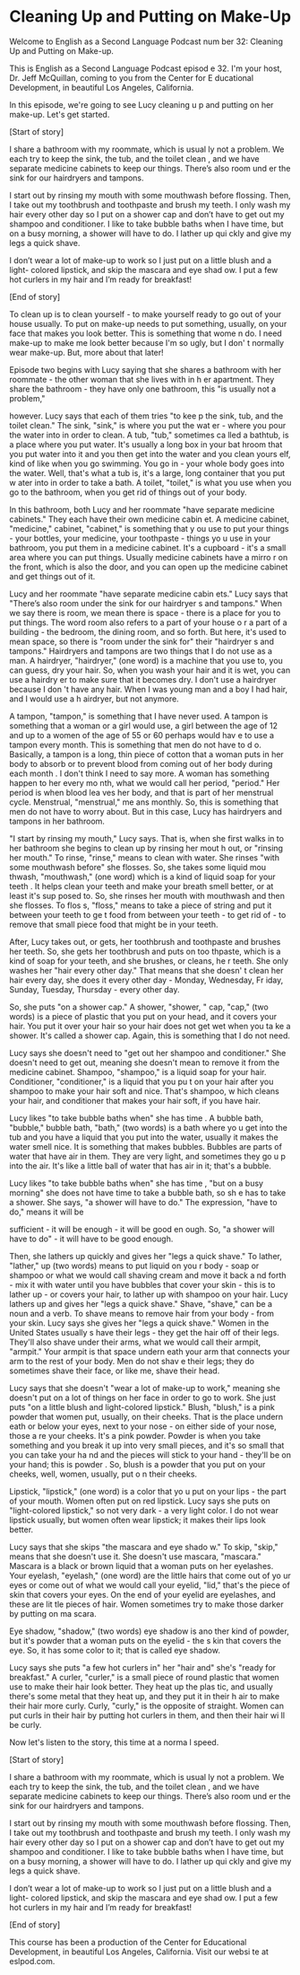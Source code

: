 # Cleaning Up and Putting on Make-Up

Welcome to English as a Second Language Podcast num ber 32: Cleaning Up and Putting on Make-up.

This is English as a Second Language Podcast episod e 32. I'm your host, Dr. Jeff McQuillan, coming to you from the Center for E ducational Development, in beautiful Los Angeles, California.

In this episode, we're going to see Lucy cleaning u p and putting on her make-up. Let's get started.

[Start of story]

I share a bathroom with my roommate, which is usual ly not a problem.  We each try to keep the sink, the tub, and the toilet clean , and we have separate medicine cabinets to keep our things.  There’s also room und er the sink for our hairdryers and tampons.

I start out by rinsing my mouth with some mouthwash  before flossing.  Then, I take out my toothbrush and toothpaste and brush my teeth.  I only wash my hair every other day so I put on a shower cap and don’t have to get out my shampoo and conditioner.  I like to take bubble baths when I have time, but on a busy morning, a shower will have to do.  I lather up qui ckly and give my legs a quick shave.

I don’t wear a lot of make-up to work so I just put  on a little blush and a light- colored lipstick, and skip the mascara and eye shad ow.  I put a few hot curlers in my hair and I’m ready for breakfast!

[End of story]

To clean up is to clean yourself - to make yourself  ready to go out of your house usually.  To put on make-up needs to put something,  usually, on your face that makes you look better.  This is something that wome n do.  I need make-up to make me look better because I'm so ugly, but I don' t normally wear make-up. But, more about that later!

Episode two begins with Lucy saying that she shares  a bathroom with her roommate - the other woman that she lives with in h er apartment.  They share the bathroom - they have only one bathroom, this "is usually not a problem,"

however.  Lucy says that each of them tries "to kee p the sink, tub, and the toilet clean."  The sink, "sink," is where you put the wat er - where you pour the water into in order to clean.  A tub, "tub," sometimes ca lled a bathtub, is a place where you put water.  It's usually a long box in your bat hroom that you put water into it and you then get into the water and you clean yours elf, kind of like when you go swimming.  You go in - your whole body goes into the water.  Well, that's what a tub is, it's a large, long container that you put w ater into in order to take a bath.  A toilet, "toilet," is what you use when you go to the bathroom, when you get rid of things out of your body.

In this bathroom, both Lucy and her roommate "have separate medicine cabinets."  They each have their own medicine cabin et.  A medicine cabinet, "medicine," cabinet, "cabinet," is something that y ou use to put your things - your bottles, your medicine, your toothpaste - things yo u use in your bathroom, you put them in a medicine cabinet.  It's a cupboard - it's a small area where you can put things.  Usually medicine cabinets have a mirro r on the front, which is also the door, and you can open up the medicine cabinet and get things out of it.

Lucy and her roommate "have separate medicine cabin ets."  Lucy says that "There’s also room under the sink for our hairdryer s and tampons."  When we say there is room, we mean there is space - there is a place for you to put things. The word room also refers to a part of your house o r a part of a building - the bedroom, the dining room, and so forth.  But here, it's used to mean space, so there is "room under the sink for" their "hairdryer s and tampons."  Hairdryers and tampons are two things that I do not use as a man.  A hairdryer, "hairdryer," (one word) is a machine that you use to, you can guess, dry your hair.  So, when you wash your hair and it is wet, you can use a hairdry er to make sure that it becomes dry.  I don't use a hairdryer because I don 't have any hair.  When I was young man and a boy I had hair, and I would use a h airdryer, but not anymore.

A tampon, "tampon," is something that I have never used.  A tampon is something that a woman or a girl would use, a girl between the age of 12 and up to a women of the age of 55 or 60 perhaps would hav e to use a tampon every month.  This is something that men do not have to d o.  Basically, a tampon is a long, thin piece of cotton that a woman puts in her  body to absorb or to prevent blood from coming out of her body during each month .  I don't think I need to say more.  A woman has something happen to her every mo nth, what we would call her period, "period."  Her period is when blood lea ves her body, and that is part of her menstrual cycle.  Menstrual, "menstrual," me ans monthly.  So, this is something that men do not have to worry about.  But  in this case, Lucy has hairdryers and tampons in her bathroom.

 "I start by rinsing my mouth," Lucy says.  That is,  when she first walks in to her bathroom she begins to clean up by rinsing her mout h out, or "rinsing her mouth." To rinse, "rinse," means to clean with water.  She rinses "with some mouthwash before" she flosses.  So, she takes some liquid mou thwash, "mouthwash," (one word) which is a kind of liquid soap for your teeth .  It helps clean your teeth and make your breath smell better, or at least it's sup posed to.  So, she rinses her mouth with mouthwash and then she flosses.  To flos s, "floss," means to take a piece of string and put it between your teeth to ge t food from between your teeth - to get rid of - to remove that small piece food that might be in your teeth.

After, Lucy takes out, or gets, her toothbrush and toothpaste and brushes her teeth.  So, she gets her toothbrush and puts on too thpaste, which is a kind of soap for your teeth, and she brushes, or cleans, he r teeth.  She only washes her "hair every other day."  That means that she doesn' t clean her hair every day, she does it every other day - Monday, Wednesday, Fr iday, Sunday, Tuesday, Thursday - every other day.

So, she puts "on a shower cap."  A shower, "shower, " cap, "cap," (two words) is a piece of plastic that you put on your head, and it covers your hair.  You put it over your hair so your hair does not get wet when you ta ke a shower.  It's called a shower cap.  Again, this is something that I do not  need.

Lucy says she doesn't need to "get out her shampoo and conditioner."  She doesn't need to get out, meaning she doesn't mean to remove it from the medicine cabinet.  Shampoo, "shampoo," is a liquid soap for your hair. Conditioner, "conditioner," is a liquid that you pu t on your hair after you shampoo to make your hair soft and nice.  That's shampoo, w hich cleans your hair, and conditioner that makes your hair soft, if you have hair.

Lucy likes "to take bubble baths when" she has time .  A bubble bath, "bubble," bubble bath, "bath," (two words) is a bath where yo u get into the tub and you have a liquid that you put into the water, usually it makes the water smell nice.  It is something that makes bubbles.  Bubbles are parts  of water that have air in them.  They are very light, and sometimes they go u p into the air.  It's like a little ball of water that has air in it; that's a bubble.

Lucy likes "to take bubble baths when" she has time , "but on a busy morning" she does not have time to take a bubble bath, so sh e has to take a shower.  She says, "a shower will have to do."  The expression, "have to do," means it will be

sufficient - it will be enough - it will be good en ough.  So, "a shower will have to do" - it will have to be good enough.

Then, she lathers up quickly and gives her "legs a quick shave."  To lather, "lather," up (two words) means to put liquid on you r body - soap or shampoo or what we would call shaving cream and move it back a nd forth - mix it with water until you have bubbles that cover your skin - this is to lather up - or covers your hair, to lather up with shampoo on your hair.  Lucy  lathers up and gives her "legs a quick shave."  Shave, "shave," can be a noun and a verb.  To shave means to remove hair from your body - from your skin.  Lucy says she gives her "legs a quick shave."  Women in the United States usually s have their legs - they get the hair off of their legs.  They'll also shave under their arms, what we would call their armpit, "armpit."  Your armpit is that space undern eath your arm that connects your arm to the rest of your body.  Men do not shav e their legs; they do sometimes shave their face, or like me, shave their  head.

Lucy says that she doesn't "wear a lot of make-up to work," meaning she doesn't put on a lot of things on her face in order to go to work.  She just puts "on a little blush and light-colored lipstick."  Blush, "blush,"  is a pink powder that women put, usually, on their cheeks.  That is the place undern eath or below your eyes, next to your nose - on either side of your nose, those a re your cheeks.  It's a pink powder.  Powder is when you take something and you break it up into very small pieces, and it's so small that you can take your ha nd and the pieces will stick to your hand - they'll be on your hand; this is powder .  So, blush is a powder that you put on your cheeks, well, women, usually, put o n their cheeks.

Lipstick, "lipstick," (one word) is a color that yo u put on your lips - the part of your mouth.  Women often put on red lipstick.  Lucy says  she puts on "light-colored lipstick," so not very dark - a very light color.  I do not wear lipstick usually, but women often wear lipstick; it makes their lips look  better.

Lucy says that she skips "the mascara and eye shado w."  To skip, "skip," means that she doesn't use it.  She doesn't use mascara, "mascara."  Mascara is a black or brown liquid that a woman puts on her eyelashes.   Your eyelash, "eyelash," (one word) are the little hairs that come out of yo ur eyes or come out of what we would call your eyelid, "lid," that's the piece of skin that covers your eyes.  On the end of your eyelid are eyelashes, and these are lit tle pieces of hair.  Women sometimes try to make those darker by putting on ma scara.

Eye shadow, "shadow," (two words) eye shadow is ano ther kind of powder, but it's powder that a woman puts on the eyelid - the s kin that covers the eye.  So, it has some color to it; that is called eye shadow.

Lucy says she puts "a few hot curlers in" her "hair  and" she's "ready for breakfast."  A curler, "curler," is a small piece of round plastic that women use to make their hair look better.  They heat up the plas tic, and usually there's some metal that they heat up, and they put it in their h air to make their hair more curly. Curly, "curly," is the opposite of straight.  Women  can put curls in their hair by putting hot curlers in them, and then their hair wi ll be curly.

Now let's listen to the story, this time at a norma l speed.

[Start of story]

I share a bathroom with my roommate, which is usual ly not a problem.  We each try to keep the sink, the tub, and the toilet clean , and we have separate medicine cabinets to keep our things.  There’s also room und er the sink for our hairdryers and tampons.

I start out by rinsing my mouth with some mouthwash  before flossing.  Then, I take out my toothbrush and toothpaste and brush my teeth.  I only wash my hair every other day so I put on a shower cap and don’t have to get out my shampoo and conditioner.  I like to take bubble baths when I have time, but on a busy morning, a shower will have to do.  I lather up qui ckly and give my legs a quick shave.

I don’t wear a lot of make-up to work so I just put  on a little blush and a light- colored lipstick, and skip the mascara and eye shad ow.  I put a few hot curlers in my hair and I’m ready for breakfast!

[End of story]



This course has been a production of the Center for  Educational Development, in beautiful Los Angeles, California.  Visit our websi te at eslpod.com.



